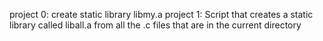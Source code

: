 project 0: create static library libmy.a
project 1: Script that creates a static library called liball.a from all the .c files that are in the current directory
